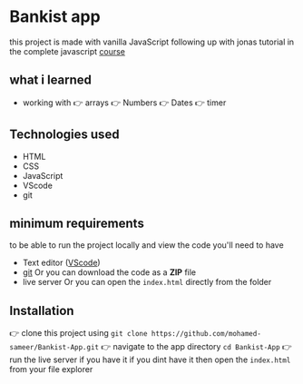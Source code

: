 # Bankist app

this project is made with vanilla JavaScript following up with jonas tutorial in the complete javascript [course](https://www.udemy.com/course/the-complete-javascript-course)

## what i learned

- working with
  👉 arrays
  👉 Numbers
  👉 Dates
  👉 timer

## Technologies used

- HTML
- CSS
- JavaScript
- VScode
- git

## minimum requirements

to be able to run the project locally and view the code you'll need to have

- Text editor ([VScode](https://code.visualstudio.com/))
- [git](https://git-scm.com/) Or you can download the code as a **ZIP** file
- live server Or you can open the `index.html` directly from the folder

## Installation

👉 clone this project using `git clone https://github.com/mohamed-sameer/Bankist-App.git`
👉 navigate to the app directory `cd Bankist-App`
👉 run the live server if you have it if you dint have it then open the `index.html` from your file explorer
